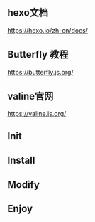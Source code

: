 ## hexo文档

https://hexo.io/zh-cn/docs/

## Butterfly 教程

https://butterfly.js.org/


## valine官网

https://valine.js.org/


## Init

## Install

## Modify

## Enjoy